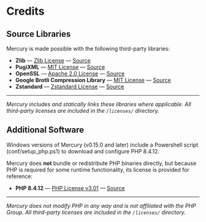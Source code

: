# Credits

## Source Libraries

Mercury is made possible with the following third-party libraries:

- **Zlib** — [Zlib License](/licenses/zlib_LICENSE.txt) — [Source](https://github.com/madler/zlib)
- **PugiXML** — [MIT License](/licenses/PugiXML_LICENSE.txt) — [Source](https://github.com/zeux/pugixml)
- **OpenSSL** — [Apache 2.0 License](/licenses/OpenSSL_apache-license-2.0.txt) — [Source](https://github.com/openssl/openssl)
- **Google Brotli Compression Library** — [MIT License](/licenses/Brotli_LICENSE.txt) — [Source](https://github.com/google/brotli)
- **Zstandard** — [Zstandard License](/licenses/Zstandard_LICENSE.txt) — [Source](https://github.com/facebook/zstd)

---

*Mercury includes and statically links these libraries where applicable.
All third-party licenses are included in the `/licenses/` directory.*

## Additional Software

Windows versions of Mercury (v0.15.0 and later) include a Powershell script (conf/setup_php.ps1) to download and configure PHP 8.4.12.

Mercury does **not** bundle or redistribute PHP binaries directly, but because PHP is required for some runtime functionality, its license is provided for reference:

- **PHP 8.4.12** — [PHP License v3.01](/licenses/PHP_license.txt) — [Source](https://www.php.net/)

---

*Mercury does not modify PHP in any way and is not affiliated with the PHP Group.
All third-party licenses are included in the `/licenses/` directory.*